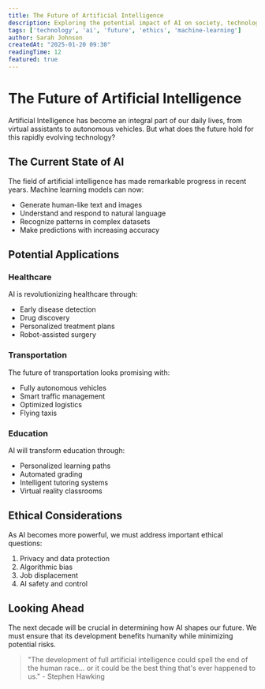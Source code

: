 ```yaml
---
title: The Future of Artificial Intelligence
description: Exploring the potential impact of AI on society, technology, and human life in the coming decades
tags: ['technology', 'ai', 'future', 'ethics', 'machine-learning']
author: Sarah Johnson
createdAt: "2025-01-20 09:30"
readingTime: 12
featured: true
---
```


# The Future of Artificial Intelligence

Artificial Intelligence has become an integral part of our daily lives, from virtual assistants to autonomous vehicles. But what does the future hold for this rapidly evolving technology?

## The Current State of AI

The field of artificial intelligence has made remarkable progress in recent years. Machine learning models can now:

- Generate human-like text and images
- Understand and respond to natural language
- Recognize patterns in complex datasets
- Make predictions with increasing accuracy

## Potential Applications

### Healthcare
AI is revolutionizing healthcare through:
- Early disease detection
- Drug discovery
- Personalized treatment plans
- Robot-assisted surgery

### Transportation
The future of transportation looks promising with:
- Fully autonomous vehicles
- Smart traffic management
- Optimized logistics
- Flying taxis

### Education
AI will transform education through:
- Personalized learning paths
- Automated grading
- Intelligent tutoring systems
- Virtual reality classrooms

## Ethical Considerations

As AI becomes more powerful, we must address important ethical questions:

1. Privacy and data protection
2. Algorithmic bias
3. Job displacement
4. AI safety and control

## Looking Ahead

The next decade will be crucial in determining how AI shapes our future. We must ensure that its development benefits humanity while minimizing potential risks.

> "The development of full artificial intelligence could spell the end of the human race... or it could be the best thing that's ever happened to us." - Stephen Hawking 

